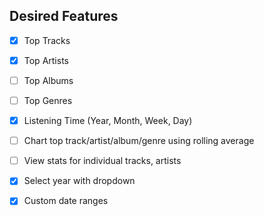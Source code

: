## Desired Features

- [x] Top Tracks
- [x] Top Artists
- [ ] Top Albums
- [ ] Top Genres
- [x] Listening Time (Year, Month, Week, Day)
- [ ] Chart top track/artist/album/genre using rolling average
- [ ] View stats for individual tracks, artists


- [x] Select year with dropdown
- [x] Custom date ranges